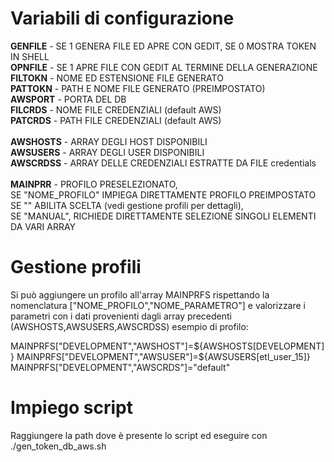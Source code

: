 # Variabili di configurazione

<b>GENFILE</b>  - 	SE 1 GENERA FILE ED APRE CON GEDIT, SE 0  MOSTRA TOKEN IN SHELL
</br><b>OPNFILE</b>  -  SE 1 APRE FILE CON GEDIT AL TERMINE DELLA GENERAZIONE
</br><b>FILTOKN</b>  -  NOME ED ESTENSIONE FILE GENERATO
</br><b>PATTOKN</b>  -  PATH E NOME FILE GENERATO (PREIMPOSTATO)
</br><b>AWSPORT</b>  -  PORTA DEL DB
</br><b>FILCRDS</b>  -  NOME FILE CREDENZIALI (default AWS)
</br><b>PATCRDS</b>  -  PATH FILE CREDENZIALI (default AWS)
</br>
</br><b>AWSHOSTS</b> -  ARRAY DEGLI HOST DISPONIBILI 
</br><b>AWSUSERS</b> -  ARRAY DEGLI USER DISPONIBILI 
</br><b>AWSCRDSS</b> -  ARRAY DELLE CREDENZIALI ESTRATTE DA FILE credentials
</br>
</br><b>MAINPRR</b>  -  PROFILO PRESELEZIONATO,
</br>                  SE "NOME_PROFILO" IMPIEGA DIRETTAMENTE PROFILO PREIMPOSTATO
</br>                  SE "" ABILITA SCELTA (vedi gestione profili per dettagli),
</br>                  SE "MANUAL", RICHIEDE DIRETTAMENTE SELEZIONE SINGOLI ELEMENTI DA VARI ARRAY
                  

# Gestione profili

Si può aggiungere un profilo all'array MAINPRFS rispettando la nomenclatura ["NOME_PROFILO","NOME_PARAMETRO"]
e valorizzare i parametri con i dati provenienti dagli array precedenti (AWSHOSTS,AWSUSERS,AWSCRDSS)
esempio di profilo:

MAINPRFS["DEVELOPMENT","AWSHOST"]=${AWSHOSTS[DEVELOPMENT]}
MAINPRFS["DEVELOPMENT","AWSUSER"]=${AWSUSERS[etl_user_15]}
MAINPRFS["DEVELOPMENT","AWSCRDS"]="default"

# Impiego script

Raggiungere la path dove è presente lo script ed eseguire con ./gen_token_db_aws.sh

